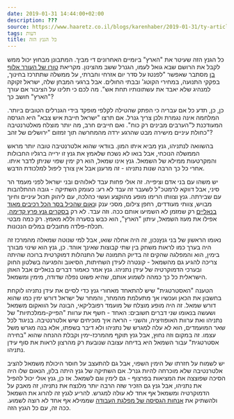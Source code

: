 ```yaml
---
date: 2019-01-31 14:44:00+02:00
description: ???
source: https://www.haaretz.co.il/blogs/karenhaber/2019-01-31/ty-article/0000017f-f8e3-ddde-abff-fce7cfd20000
tags: דעות
title: כל הגנץ הזה
---
```


כל הגנץ הזה שעיטר את "הארץ" ביומיים האחרונים די מביך. המתבונן מבחוץ יכול ממש לקבל את הרושם שבא גואל לעמו, הגנרל ששב מהצינון. מקריאת [טורו של העורך אלוף בן](/news/elections/2019-01-30/ty-article/.premium/0000017f-dbd7-db22-a17f-fff72c8e0000) מסתבר שאפשר "לפנטז על סדר יום אזרחי וחברתי, על ממשלה שתתרכז בחינוך, בפקקי התנועה, במחירי הקוטג' ובבתי החולים. אבל ברגעי המבחן שלה, ישראל זקוקה למנהיג שלא יאבד את עשתונותיו תחת אש". מה לכם כי תלינו על הציבור אם עורך "הארץ" חושב כך? 

כן, כן, תדע כל אם עבריה כי הפתק שהטילה לקלפי מופקד בידי הגנרלים הטובים ביותר. המלחמה אינה נגמרת ולכן צריך גנרל. אם תרצו "ישראל חייבת איש צבא" היא הגרסה המעודכנת ל"הערבים מבינים רק כוח". ואם חייבים חרב, מה יותר מוצלח מאלטרנטיבה כחולת עיניים מישירה מבט שהרגע ירדה מהמחרשה תוך זמזום "ירושלים של זהב"? 

בהשוואה לנתניהו, גנץ מביא איתו המון. בוודאי שהוא אלטרנטיבה טובה יותר מראש הממשלה הנוכחי, אבל בואו לא נשכח שלאמץ את גנץ זו ירייה ברגליו החבולות והמקרטעות ממילא של השמאל. גנץ אינו שמאל, הוא רק ימין שפוי שניתן לדבר איתו. אחרי כל כך הרבה שנות נתניהו - זה מרענן אבל אין צורך ליפול למלכודת הדבש. 

יש משהו עם בני אדם וציפייה. זה אולי פחות עבד לאלוהים ובני ישראל לפני מעמד הר סיני, אבל דווקא לרמטכ"ל לשעבר זה עבד לא רע: כעומק השתיקה - גובה ההתלהבות עם שבירתה. גנץ וצוותו הרימו מופע מהוקצע ועשוי כהלכה, עם ליהוק תכול עיניים וחיוך מבויש, צוותי מעודדים, רחפן צילום, מסכי ענק ו[נאום שהכיל בסך הכל רכיבים מאוד בנאליים](/news/elections/2019-01-29/ty-article/0000017f-dbde-df9c-a17f-ffde801b0000) רק שמזמן לא השמיעו אותם ככה. וזה עבד. לא רק [בסקרים גנץ פרץ קדימה](/news/elections/2019-01-30/ty-article/0000017f-dba4-d3ff-a7ff-fba49fc10000), אפילו את מעוז השמאל, עיתון "הארץ", הוא כבש בסערה וללא מאמץ. רק כמה מבטי תכלת-פלדה מתובלים במלים הנכונות. 

נאומו הראשון של בני גנץנכון, זה היה אחלה שואו, אבל למי שנוטה שמאלה מהמרכז זה היה בערך כמו לראות משחק בין שתי קבוצות שאינך אוהד. כן, גנץ הוא שינוי מבורך בימין, הוא והמפלגה שהקים זה בדיוק התמונה של התנהלות דמוקרטית ברוכה שהיתה צריכה להגיע גם מהשמאל - קונטרה לעידן השחיתות, הסיאוב והפגיעה בשלטון החוק ובערכי הדמוקרטיה של עידן נתניהו. גנץ אמר כאמור דברים בנאליים אבל האוזן הישראלית כל כך כמהה לשמוע אותם, שהיא פשוט נפלה שדודה, מימין ומשמאל. 

הטענה "האסטרטגית" שיש להתאחד מאחורי גנץ כדי לסיים את עידן נתניהו לוקחת בחשבון את הכאן ועכשיו אך מתעלמת מהמחר, והמחר של ישראל דורש ימין כמו שהוא דורש שמאל. זה היה מופע מוצלח של מועמד רפובליקאי, הבונה על הוואקום משמאל ושעשה בנאומו שני דברים חשובים: האחד - חשף את ערוות "הפייק-ממלכתיות" של נתניהו ואת ערוות האופוזיציה, והשני - הראה איך מוכיחים שיש אלטרנטיבה. בניגוד לכל שאר המועמדים, הוא לא עלה למגרש של נתניהו ולא דיבר בשפתו, אלא בנה מגרש משל עצמו. זה במקום וזה נחוץ, אבל גנץ תוקף מהמרכז-ימין וקבלת ההנחה שהוא "בחירה אסטרטגית" עבור השמאל היא בדיחה עצובה שנובעת רק מהרצון לראות את סוף עידן נתניהו. 

יש לשמוח על חזרתו של הימין השפוי, אבל גם להתעצב על חוסר היכולת משמאל להציב אלטרנטיבה שלא מוכרחה להיות גנרל. אם השתיקה של גנץ היתה בלון, הנאום שלו היה הסיכה שפוצצה את המציאות בפרצוף - גם לימין וגם לשמאל. אז כן, גנץ אולי יכול להפיל את נתניהו, אבל גנץ גם הזכיר שזה הרבה יותר מלנצח את נתניהו, זה מאבק על הדמוקרטיה ומשמאל אף אחד לא עולה למגרש. להריע לגנץ זה להרוג את השמאל ולהשתיק את [אנחות הגסיסה של מפלגת העבודה](/news/elections/2019-01-31/ty-article/0000017f-db90-db22-a17f-ffb1bd670000) שממילא אף אחד לא רוצה לשמוע. ככה זה, עם כל הגנץ הזה.